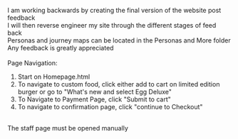 I am working backwards by creating the final version of the website post feedback <br />
I will then reverse engineer my site through the different stages of feed back <br />
Personas and journey maps can be located in the Personas and More folder <br />
Any feedback is greatly appreciated <br />
<br />
Page Navigation: <br />
1. Start on Homepage.html <br />
2. To navigate to custom food, click either add to cart on limited edition burger or go to "What's new and select Egg Deluxe" <br />
3. To Navigate to Payment Page, click "Submit to cart" <br />
4. To navigate to confirmation page, click "continue to Checkout" <br />
<br />
The staff page must be opened manually
